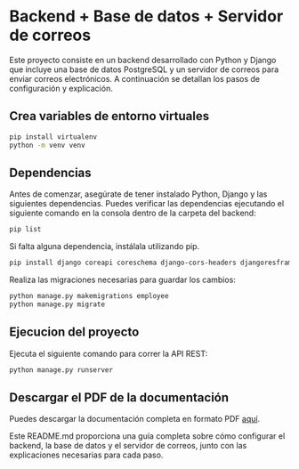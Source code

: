 # Backend + Base de datos + Servidor de correos

Este proyecto consiste en un backend desarrollado con Python y Django que incluye una base de datos PostgreSQL y un servidor de correos para enviar correos electrónicos. A continuación se detallan los pasos de configuración y explicación.

## Crea variables de entorno virtuales

```bash
pip install virtualenv
python -m venv venv
```

## Dependencias

Antes de comenzar, asegúrate de tener instalado Python, Django y las siguientes dependencias. Puedes verificar las dependencias ejecutando el siguiente comando en la consola dentro de la carpeta del backend:

```bash
pip list
```

Si falta alguna dependencia, instálala utilizando pip.

```bash
pip install django coreapi coreschema django-cors-headers djangoresframework
```

Realiza las migraciones necesarias para guardar los cambios:

```bash
python manage.py makemigrations employee
python manage.py migrate
```

## Ejecucion del proyecto 

Ejecuta el siguiente comando para correr la API REST:

```bash
python manage.py runserver 
```

## Descargar el PDF de la documentación

Puedes descargar la documentación completa en formato PDF [aquí](/public/documentacion.pdf).

Este README.md proporciona una guía completa sobre cómo configurar el backend, la base de datos y el servidor de correos, junto con las explicaciones necesarias para cada paso.
